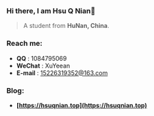 ### Hi there, I am Hsu Q Nian👋

> A student from **HuNan, China**.

### Reach me:

- **QQ** : 1084795069
- **WeChat** : XuYeean
- **E-mail** : 15226319352@163.com

### Blog:

- **[https://hsuqnian.top](https://hsuqnian.top)**
